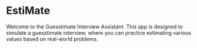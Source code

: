 # EstiMate
Welcome to the Guesstimate Interview Assistant. This app is designed to simulate a guesstimate interview, where you can practice estimating various values based on real-world problems.
